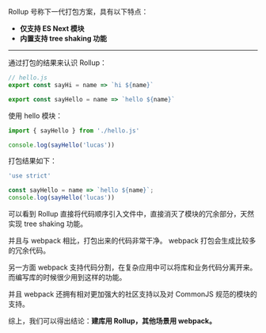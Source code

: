   Rollup 号称下一代打包方案，具有以下特点：

+ **仅支持 ES Next 模块**
+ **内置支持 tree shaking 功能**

------------------

通过打包的结果来认识 Rollup：

~~~js
// hello.js
export const sayHi = name => `hi ${name}`

export const sayHello = name => `hello ${name}`
~~~

使用 hello 模块：

~~~js
import { sayHello } from './hello.js'

console.log(sayHello('lucas'))
~~~

打包结果如下：

~~~js
'use strict'

const sayHello = name => `hello ${name}`;
console.log(sayHello('lucas'))
~~~

可以看到 Rollup 直接将代码顺序引入文件中，直接消灭了模块的冗余部分，天然实现 tree shaking 功能。

并且与 webpack 相比，打包出来的代码非常干净。 webpack 打包会生成比较多的冗余代码。

另一方面 webpack 支持代码分割，在复杂应用中可以将库和业务代码分离开来。而编写库的时候很少用到这样的功能。

并且 webpack 还拥有相对更加强大的社区支持以及对 CommonJS 规范的模块的支持。

综上，我们可以得出结论：**建库用 Rollup，其他场景用 webpack。**